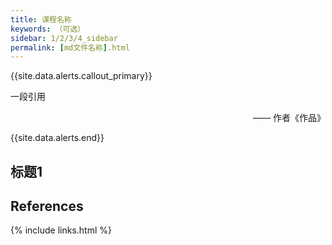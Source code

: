 ```yaml
---
title: 课程名称
keywords: （可选）
sidebar: 1/2/3/4_sidebar
permalink: [md文件名称].html
---
```


{{site.data.alerts.callout_primary}}
<p>一段引用</p>
<p align="right">—— 作者《作品》</p>
{{site.data.alerts.end}}

## 标题1



## References





{% include links.html %}
